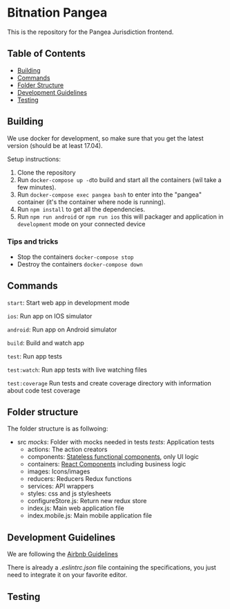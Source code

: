 # Bitnation Pangea

This is the repository for the Pangea Jurisdiction frontend. 


## Table of Contents

- [Building](#building)
- [Commands](#commands)
- [Folder Structure](#folder-structure)
- [Development Guidelines](#development-guidelines)
- [Testing](#testing)


## Building

We use docker for development, so make sure that you get the latest version (should be at least 17.04).

Setup instructions:
1. Clone the repository
2. Run ```docker-compose up -d```to build and start all the containers (wil take a few minutes).
3. Run ```docker-compose exec pangea bash``` to enter into the "pangea" container (it's the container where node is running).
4. Run ```npm install``` to get all the dependencies.
5. Run ```npm run android``` or ```npm run ios``` this will packager and application in `development` mode on your connected device

### Tips and tricks
* Stop the containers ```docker-compose stop```
* Destroy the containers ```docker-compose down```

## Commands

`start`: Start web app in development mode

`ios`: Run app on IOS simulator

`android`: Run app on Android simulator

`build`: Build and watch app

`test`: Run app tests

`test:watch`: Run app tests with live watching files

`test:coverage` Run tests and create coverage directory with information about code test coverage


## Folder structure

The folder structure is as follwoing:
- src
  _mocks_: Folder with mocks needed in tests
  _tests_: Application tests
  - actions: The action creators
  - components: [Stateless functional components](https://hackernoon.com/react-stateless-functional-components-nine-wins-you-might-have-overlooked-997b0d933dbc), only UI logic
  - containers: [React Components](https://facebook.github.io/react/docs/react-component.html) including business logic
  - images: Icons/images
  - reducers: Reducers Redux functions
  - services: API wrappers
  - styles: css and js stylesheets
  - configureStore.js: Return new redux store
  - index.js: Main web application file
  - index.mobile.js: Main mobile application file

## Development Guidelines

  We are following the [Airbnb Guidelines](https://github.com/airbnb/javascript)
  
  There is already a *.eslintrc.json* file containing the specifications, you just need to integrate it on your favorite editor.

## Testing